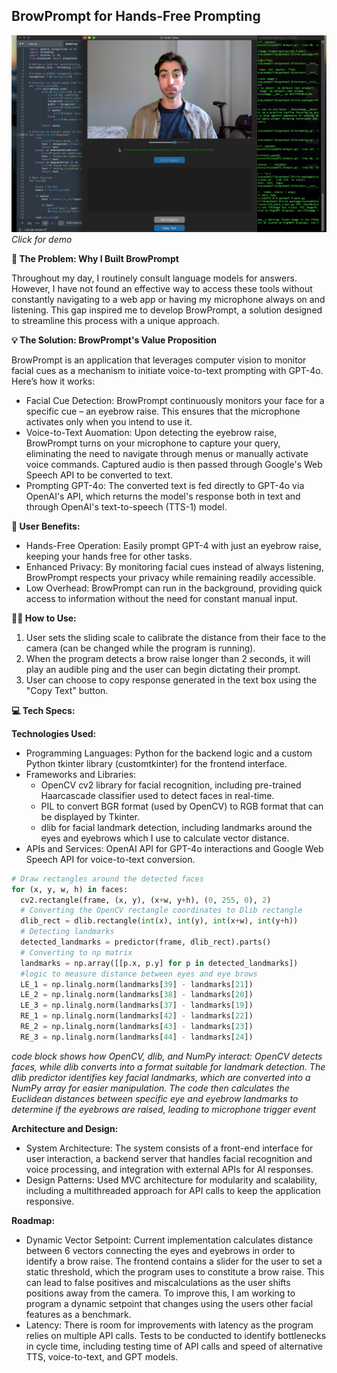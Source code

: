 ## BrowPrompt for Hands-Free Prompting

[![BrowPrompt](BrowPrompt_Thumbnail.jpg)](https://youtu.be/3vlb6Qc-xBE "BrowPrompt")
_Click for demo_

__🤔 The Problem: Why I Built BrowPrompt__

Throughout my day, I routinely consult language models for answers. However, I have not found an effective way to access these tools without constantly navigating to a web app or having my microphone always on and listening. This gap inspired me to develop BrowPrompt, a solution designed to streamline this process with a unique approach.

__💡 The Solution: BrowPrompt's Value Proposition__

BrowPrompt is an application that leverages computer vision to monitor facial cues as a mechanism to initiate voice-to-text prompting with GPT-4o. Here’s how it works:

- Facial Cue Detection: BrowPrompt continuously monitors your face for a specific cue – an eyebrow raise. This ensures that the microphone activates only when you intend to use it.
- Voice-to-Text Auomation: Upon detecting the eyebrow raise, BrowPrompt turns on your microphone to capture your query, eliminating the need to navigate through menus or manually activate voice commands. Captured audio is then passed through Google's Web Speech API to be converted to text.
- Prompting GPT-4o: The converted text is fed directly to GPT-4o via OpenAI's API, which returns the model's response both in text and through OpenAI's text-to-speech (TTS-1) model.

__🚀 User Benefits:__ 

- Hands-Free Operation: Easily prompt GPT-4 with just an eyebrow raise, keeping your hands free for other tasks.
- Enhanced Privacy: By monitoring facial cues instead of always listening, BrowPrompt respects your privacy while remaining readily accessible.
- Low Overhead: BrowPrompt can run in the background, providing quick access to information without the need for constant manual input.

__👨‍🏫 How to Use:__

1. User sets the sliding scale to calibrate the distance from their face to the camera (can be changed while the program is running).
2. When the program detects a brow raise longer than 2 seconds, it will play an audible ping and the user can begin dictating their prompt.
3. User can choose to copy response generated in the text box using the "Copy Text" button.

__💻 Tech Specs:__ 

__Technologies Used:__
- Programming Languages: Python for the backend logic and a custom Python tkinter library (customtkinter) for the frontend interface.
- Frameworks and Libraries:
  - OpenCV cv2 library for facial recognition, including pre-trained Haarcascade classifier used to detect faces in real-time.
  - PIL to convert BGR format (used by OpenCV) to RGB format that can be displayed by Tkinter.
  - dlib for facial landmark detection, including landmarks around the eyes and eyebrows which I use to calculate vector distance.
- APIs and Services: OpenAI API for GPT-4o interactions and Google Web Speech API for voice-to-text conversion.

~~~python
# Draw rectangles around the detected faces
for (x, y, w, h) in faces:
  cv2.rectangle(frame, (x, y), (x+w, y+h), (0, 255, 0), 2)
  # Converting the OpenCV rectangle coordinates to Dlib rectangle
  dlib_rect = dlib.rectangle(int(x), int(y), int(x+w), int(y+h))
  # Detecting landmarks
  detected_landmarks = predictor(frame, dlib_rect).parts()
  # Converting to np matrix
  landmarks = np.array([[p.x, p.y] for p in detected_landmarks])
  #logic to measure distance between eyes and eye brows
  LE_1 = np.linalg.norm(landmarks[39] - landmarks[21])
  LE_2 = np.linalg.norm(landmarks[38] - landmarks[20])
  LE_3 = np.linalg.norm(landmarks[37] - landmarks[19])
  RE_1 = np.linalg.norm(landmarks[42] - landmarks[22])
  RE_2 = np.linalg.norm(landmarks[43] - landmarks[23])
  RE_3 = np.linalg.norm(landmarks[44] - landmarks[24])
~~~
_code block shows how OpenCV, dlib, and NumPy interact: OpenCV detects faces, while dlib converts into a format suitable for landmark detection. The dlib predictor identifies key facial landmarks, which are converted into a NumPy array for easier manipulation. The code then calculates the Euclidean distances between specific eye and eyebrow landmarks to determine if the eyebrows are raised, leading to microphone trigger event_

__Architecture and Design:__
- System Architecture: The system consists of a front-end interface for user interaction, a backend server that handles facial recognition and voice processing, and integration with external APIs for AI responses.
- Design Patterns: Used MVC architecture for modularity and scalability, including a multithreaded approach for API calls to keep the application responsive.

__Roadmap:__
- Dynamic Vector Setpoint: Current implementation calculates distance between 6 vectors connecting the eyes and eyebrows in order to identify a brow raise. The frontend contains a slider for the user to set a static threshold, which the program uses to constitute a brow raise. This can lead to false positives and miscalculations as the user shifts positions away from the camera. To improve this, I am working to program a dynamic setpoint that changes using the users other facial features as a benchmark.
- Latency: There is room for improvements with latency as the program relies on multiple API calls. Tests to be conducted to identify bottlenecks in cycle time, including testing time of API calls and speed of alternative TTS, voice-to-text, and GPT models.



